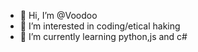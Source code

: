 - 👋 Hi, I’m @Voodoo
- 👀 I’m interested in coding/etical haking
- 🌱 I’m currently learning python,js and c#

<!---
Iavor12/Iavor12 is a ✨ special ✨ repository because its `README.md` (this file) appears on your GitHub profile.
You can click the Preview link to take a look at your changes.
--->
